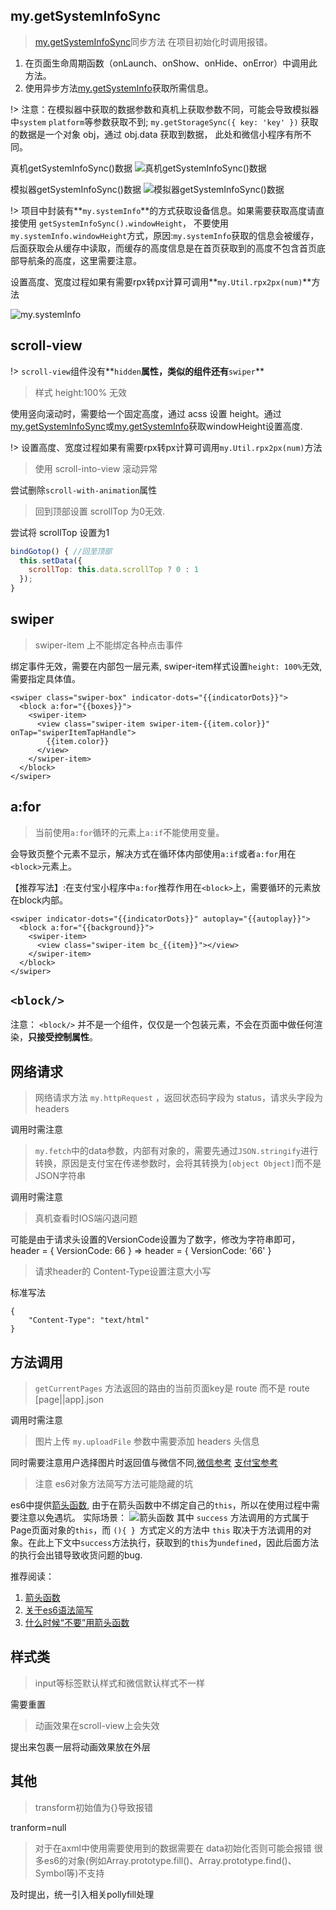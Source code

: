 ## my.getSystemInfoSync
> [my.getSystemInfoSync][mygetsysteminfosync]同步方法 在项目初始化时调用报错。

1. 在页面生命周期函数（onLaunch、onShow、onHide、onError）中调用此方法。
2. 使用异步方法[my.getSystemInfo][mygetSystemInfo]获取所需信息。

!> 注意：在模拟器中获取的数据参数和真机上获取参数不同，可能会导致模拟器中`system` `platform`等参数获取不到; `my.getStorageSync({ key: 'key' })` 获取的数据是一个对象 obj，通过 obj.data 获取到数据， 此处和微信小程序有所不同。

真机getSystemInfoSync()数据
![真机getSystemInfoSync()数据](/wx2my/images/phoneSystemInfo.png)

模拟器getSystemInfoSync()数据
![模拟器getSystemInfoSync()数据](/wx2my/images/simulationSystemInfo.png)

!> 项目中封装有**`my.systemInfo`**的方式获取设备信息。如果需要获取高度请直接使用 `getSystemInfoSync().windowHeight`， 不要使用`my.systemInfo.windowHeight`方式，原因:`my.systemInfo`获取的信息会被缓存，后面获取会从缓存中读取，而缓存的高度信息是在首页获取到的高度不包含首页底部导航条的高度，这里需要注意。

设置高度、宽度过程如果有需要rpx转px计算可调用**`my.Util.rpx2px(num)`**方法

![my.systemInfo](/wx2my/images/homeSystemInfo.png)

## scroll-view

!> `scroll-view`组件没有**`hidden`**属性，类似的组件还有**`swiper`**

> 样式 height:100% 无效

使用竖向滚动时，需要给一个固定高度，通过 acss 设置 height。通过[my.getSystemInfoSync][mygetsysteminfosync]或[my.getSystemInfo][mygetSystemInfo]获取windowHeight设置高度.

!> 设置高度、宽度过程如果有需要rpx转px计算可调用`my.Util.rpx2px(num)`方法


> 使用 scroll-into-view 滚动异常

尝试删除`scroll-with-animation`属性

> 回到顶部设置 scrollTop 为0无效.

尝试将 scrollTop 设置为1
```js
bindGotop() { //回至顶部
  this.setData({
    scrollTop: this.data.scrollTop ? 0 : 1
  });
}
```

[mygetsysteminfosync]: https://docs.alipay.com/mini/api/system-info#mygetsysteminfosync
[mygetSystemInfo]: https://docs.alipay.com/mini/api/system-info#mygetsysteminfo


## swiper

> swiper-item 上不能绑定各种点击事件

绑定事件无效，需要在内部包一层元素, swiper-item样式设置`height: 100%`无效,需要指定具体值。
```axml
<swiper class="swiper-box" indicator-dots="{{indicatorDots}}">
  <block a:for="{{boxes}}">
    <swiper-item>
      <view class="swiper-item swiper-item-{{item.color}}" onTap="swiperItemTapHandle">
        {{item.color}}
      </view>
    </swiper-item>
  </block>
</swiper>
```

## a:for
> 当前使用`a:for`循环的元素上`a:if`不能使用变量。

会导致页整个元素不显示，解决方式在循环体内部使用`a:if`或者`a:for`用在`<block>`元素上。

【推荐写法】:在支付宝小程序中`a:for`推荐作用在`<block>`上，需要循环的元素放在block内部。
```axml
<swiper indicator-dots="{{indicatorDots}}" autoplay="{{autoplay}}">
  <block a:for="{{background}}">
    <swiper-item>
      <view class="swiper-item bc_{{item}}"></view>
    </swiper-item>
  </block>
</swiper>
```

## `<block/>`

注意： `<block/>` 并不是一个组件，仅仅是一个包装元素，不会在页面中做任何渲染，**只接受控制属性**。



## 网络请求

> 网络请求方法 `my.httpRequest` ，返回状态码字段为 status，请求头字段为 headers

调用时需注意

> `my.fetch`中的data参数，内部有对象的，需要先通过`JSON.stringify`进行转换，原因是支付宝在传递参数时，会将其转换为`[object Object]`而不是JSON字符串

调用时需注意

> 真机查看时IOS端闪退问题

可能是由于请求头设置的VersionCode设置为了数字，修改为字符串即可，header = { VersionCode: 66 } => header = { VersionCode: '66' }


> 请求header的 Content-Type设置注意大小写

标准写法
```
{
	"Content-Type": "text/html"
}
```


## 方法调用

> `getCurrentPages` 方法返回的路由的当前页面key是 route 而不是 route [page||app].json

调用时需注意

> 图片上传 `my.uploadFile` 参数中需要添加 headers 头信息

同时需要注意用户选择图片时返回值与微信不同,[微信参考][wxUplaodImage] [支付宝参考][alipayUplaodImage]

[wxUplaodImage]: https://mp.weixin.qq.com/debug/wxadoc/dev/api/media-picture.html#wxchooseimageobject
[alipayUplaodImage]: https://docs.alipay.com/mini/api/media-image#mychooseimage

> 注意 es6对象方法简写方法可能隐藏的坑

es6中提供[箭头函数][arrowFunction], 由于在箭头函数中不绑定自己的`this`，所以在使用过程中需要注意以免遇坑。
实际场景：
![箭头函数](/wx2my/images/arrowFunction.png)
其中 `success` 方法调用的方式属于Page页面对象的`this`，而 `(){ } `方式定义的方法中 `this` 取决于方法调用的对象。在此上下文中`success`方法执行，获取到的`this`为`undefined`，因此后面方法的执行会出错导致收货问题的bug.

推荐阅读：
1. [箭头函数](https://developer.mozilla.org/zh-CN/docs/Web/JavaScript/Reference/Functions/Arrow_functions)
2. [关于es6语法简写](https://segmentfault.com/q/1010000007426883?_ea=1341764)
3. [什么时候“不要”用箭头函数](http://www.zcfy.cc/article/when-not-to-use-arrow-functions-482.html)


[arrowFunction]: https://developer.mozilla.org/zh-CN/docs/Web/JavaScript/Reference/Functions/Arrow_function


## 样式类

> input等标签默认样式和微信默认样式不一样

需要重置


> 动画效果在scroll-view上会失效

提出来包裹一层将动画效果放在外层




## 其他

> transform初始值为{}导致报错

tranform=null


> 对于在axml中使用需要使用到的数据需要在 data初始化否则可能会报错 很多es6的对象(例如Array.prototype.fill()、Array.prototype.find()、Symbol等)不支持

及时提出，统一引入相关pollyfill处理

